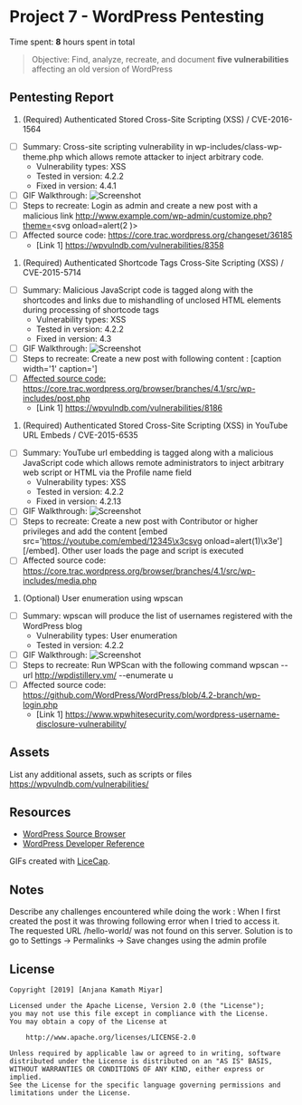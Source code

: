 # Project 7 - WordPress Pentesting

Time spent: **8** hours spent in total

> Objective: Find, analyze, recreate, and document **five vulnerabilities** affecting an old version of WordPress

## Pentesting Report

1. (Required) Authenticated Stored Cross-Site Scripting (XSS) / CVE-2016-1564
  - [ ] Summary: Cross-site scripting vulnerability in wp-includes/class-wp-theme.php which allows remote attacker to inject arbitrary code.
    - Vulnerability types: XSS
    - Tested in version: 4.2.2
    - Fixed in version: 4.4.1
  - [ ] GIF Walkthrough:
  ![Screenshot](gif/2-wp)
  - [ ] Steps to recreate: Login as admin and create a new post with a malicious link http://www.example.com/wp-admin/customize.php?theme=<svg onload=alert(2 )>
  - [ ] Affected source code: https://core.trac.wordpress.org/changeset/36185
    - [Link 1] https://wpvulndb.com/vulnerabilities/8358
1. (Required) Authenticated Shortcode Tags Cross-Site Scripting (XSS) / CVE-2015-5714
  - [ ] Summary: Malicious JavaScript code is tagged along with the shortcodes and links due to mishandling of unclosed HTML elements during processing of shortcode tags
    - Vulnerability types: XSS
    - Tested in version: 4.2.2
    - Fixed in version: 4.3
  - [ ] GIF Walkthrough: 
  ![Screenshot](gif/3-wp)
  - [ ] Steps to recreate: Create a new post with following content : [caption width='1' caption='<a href="' ">]</a><a href="onmouseover='alert(1)'">
  - [ ] Affected source code: https://core.trac.wordpress.org/browser/branches/4.1/src/wp-includes/post.php
    - [Link 1] https://wpvulndb.com/vulnerabilities/8186
1. (Required) Authenticated Stored Cross-Site Scripting (XSS) in YouTube URL Embeds / CVE-2015-6535
  - [ ] Summary: YouTube url embedding is tagged along with a malicious JavaScript code which allows remote administrators to inject arbitrary web script or HTML via the Profile name field
    - Vulnerability types: XSS
    - Tested in version: 4.2.2
    - Fixed in version: 4.2.13
  - [ ] GIF Walkthrough: 
  ![Screenshot](gif/4-wp)
  - [ ] Steps to recreate:  Create a new post with Contributor or higher privileges and add the content [embed src='https://youtube.com/embed/12345\x3csvg onload=alert(1)\x3e'][/embed]. Other user loads the page and script is executed
  - [ ] Affected source code: https://core.trac.wordpress.org/browser/branches/4.1/src/wp-includes/media.php
1. (Optional) User enumeration using wpscan
  - [ ] Summary: wpscan will produce the list of usernames registered with the WordPress blog
    - Vulnerability types: User enumeration
    - Tested in version: 4.2.2
  - [ ] GIF Walkthrough: 
  ![Screenshot](gif/1-wp)
  - [ ] Steps to recreate:  Run WPScan with the following command wpscan --url http://wpdistillery.vm/ --enumerate u
  - [ ] Affected source code: https://github.com/WordPress/WordPress/blob/4.2-branch/wp-login.php
    - [Link 1] https://www.wpwhitesecurity.com/wordpress-username-disclosure-vulnerability/
    

## Assets

List any additional assets, such as scripts or files
https://wpvulndb.com/vulnerabilities/


## Resources

- [WordPress Source Browser](https://core.trac.wordpress.org/browser/)
- [WordPress Developer Reference](https://developer.wordpress.org/reference/)

GIFs created with [LiceCap](http://www.cockos.com/licecap/).

## Notes

Describe any challenges encountered while doing the work : 
When I first created the post it was throwing following error when I tried to access it.
The requested URL /hello-world/ was not found on this server.
Solution is to go to Settings -> Permalinks -> Save changes using the admin profile

## License

    Copyright [2019] [Anjana Kamath Miyar]

    Licensed under the Apache License, Version 2.0 (the "License");
    you may not use this file except in compliance with the License.
    You may obtain a copy of the License at

        http://www.apache.org/licenses/LICENSE-2.0

    Unless required by applicable law or agreed to in writing, software
    distributed under the License is distributed on an "AS IS" BASIS,
    WITHOUT WARRANTIES OR CONDITIONS OF ANY KIND, either express or implied.
    See the License for the specific language governing permissions and
    limitations under the License.
